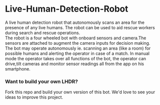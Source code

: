 # Live-Human-Detection-Robot

A live human detection robot that autonomously scans an area for the presence of any live humans. The robot can be used to aid rescue workers during search and rescue operations.
<br/>
The robot is a four wheeled bot with onboard sensors and camera.The sensors are attached to augment the camera inputs for decision making. The bot may operate autonomously ie. scanning an area (like a room) for possible humans and alerting the operator in case of a match. In manual mode the operator takes over all functions of the bot, the operator can drive,tilt cameras and monitor sensor readings all from the app on his smartphone.</br>


<h3>Want to build your own LHDR?</h3>

Fork this repo and build your own version of this bot.
We'd love to see your ideas to improve this project.



